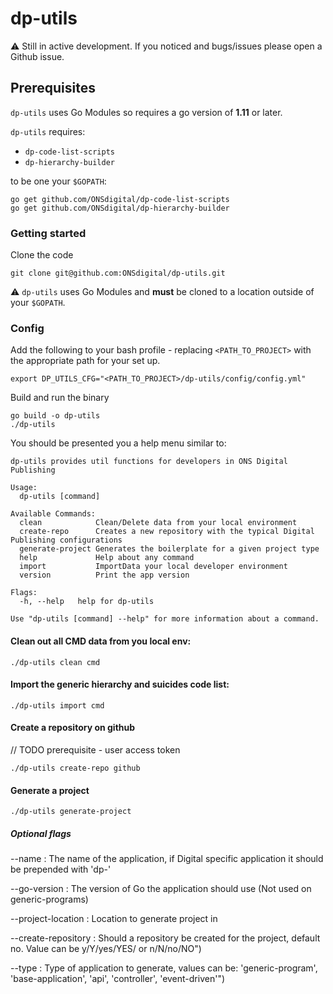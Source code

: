 # dp-utils

:warning: Still in active development. If you noticed and bugs/issues please open a Github issue. 

## Prerequisites
`dp-utils` uses Go Modules so requires a go version of **1.11** or later. 

`dp-utils` requires:
- `dp-code-list-scripts` 
- `dp-hierarchy-builder`

to be one your `$GOPATH`:
```shell script
go get github.com/ONSdigital/dp-code-list-scripts
go get github.com/ONSdigital/dp-hierarchy-builder
```

### Getting started
Clone the code
```shell script
git clone git@github.com:ONSdigital/dp-utils.git
```
:warning: `dp-utils` uses Go Modules and **must** be cloned to a location outside of your `$GOPATH`.

### Config
Add the following to your bash profile - replacing `<PATH_TO_PROJECT>` with the appropriate path for your set up. 

```shell script
export DP_UTILS_CFG="<PATH_TO_PROJECT>/dp-utils/config/config.yml"
```
Build and run the binary
````shell script
go build -o dp-utils
./dp-utils
````

You should be presented you a help menu similar to:
```shell script
dp-utils provides util functions for developers in ONS Digital Publishing

Usage:
  dp-utils [command]

Available Commands:
  clean            Clean/Delete data from your local environment
  create-repo      Creates a new repository with the typical Digital Publishing configurations
  generate-project Generates the boilerplate for a given project type
  help             Help about any command
  import           ImportData your local developer environment
  version          Print the app version

Flags:
  -h, --help   help for dp-utils

Use "dp-utils [command] --help" for more information about a command.
```

#### Clean out all CMD data from you local env:
```shell script
./dp-utils clean cmd
```

#### Import the generic hierarchy and suicides code list:
```shell script
./dp-utils import cmd
```

#### Create a repository on github
// TODO prerequisite - user access token
```shell script
./dp-utils create-repo github
```

#### Generate a project
```shell script
./dp-utils generate-project
```
##### Optional flags
--name :              The name of the application, if Digital specific application it should be prepended with 'dp-'

--go-version :        The version of Go the application should use (Not used on generic-programs)

--project-location :  Location to generate project in

--create-repository : Should a repository be created for the project, default no. Value can be y/Y/yes/YES/ or n/N/no/NO")

--type :              Type of application to generate, values can be: 'generic-program', 'base-application', 'api', 'controller', 'event-driven'")
